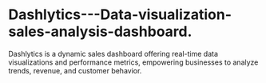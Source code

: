 # Dashlytics---Data-visualization-sales-analysis-dashboard.
Dashlytics is a dynamic sales dashboard offering real-time data visualizations and performance metrics, empowering businesses to analyze trends, revenue, and customer behavior.
